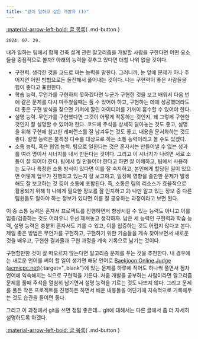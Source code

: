 ```yaml
---
title: "같이 일하고 싶은 개발자 (1)"
---
```


[:material-arrow-left-bold: 글 목록](../index.md){ .md-button }

`2024. 07. 29.`

내가 일하는 팀에서 함께 건축 설계 관련 알고리즘을 개발할 사람을 구한다면 어떤 요소들을 중점적으로 볼까? 아래의 능력을 갖추고 있다면 더할 나위 없을 것이다.

- 구현력. 생각한 것을 코드로 짜는 능력을 말한다. 그러니까, 눈 앞에 문제가 하나 주어지면 어떤 방법으로든 돌진해서 풀어내는 것이다. 나는 구현력이 좋은 사람들을 힘이 좋다고 표현한다.
- 학습 능력. 무언가를 구현하지 못하겠다면 누군가 구현한 것을 보고 배워서 다음 번에 같은 문제를 다시 마주쳤을때는 풀 수 있어야 하고, 구현하는 데에 성공했더라도 더 좋은 구현 방식을 찾으면 기저에 깔린 아이디어를 기꺼이 흡수할 수 있어야 한다.
- 설명 능력. 무언가를 구현했다면 그것이 어떻게 작동하는 것인지, 왜 그렇게 구현한 것인지 잘 설명할 수 있어야 한다. 코드에 주석을 상세히 달아놓는 것도 좋고, 설명을 위해 구현에 참고한 레퍼런스를 잘 남겨두는 것도 좋고, 내용을 문서화하는 것도 좋다. 설명 능력은 불특정 다수를 대상으로 하는 소통 능력이라고 볼 수도 있겠다.
- 소통 능력, 혹은 협업 능력. 팀으로 일한다는 것은 혼자서는 만들어낼 수 없는 성과를 여러 명이서 시너지를 내서 만든다는 것이다. 그리고 이 시너지가 나려면 서로 소통이 잘 되어야 한다. 팀에서 뭘 만들어야 한다고 하면 잘 이해하고, 팀에서 사용하는 도구나 특정한 소통 방식이 있다면 이를 잘 숙지하고, 본인에게 할당된 일이 있으면 어떻게 업무가 진행되고 있는지 잘 보고하고, 일정에 영향을 줄만한 문제가 발생해도 잘 보고하는 것 등이 소통에 포함된다. 즉, 소통은 팀의 리소스가 효율적으로 활용되기 위해 1) 나에게 필요한 정보를 잘 인지하고 2) 나만 알고 있는 정보 중 다른 팀원들도 알아야 하는 정보가 있다면 이를 잘 공유하는 과정이라고 보면 된다.

이 중 소통 능력은 혼자서 프로젝트를 진행하면서 향상시킬 수 있는 능력도 아니고 이를 입증/검증하는 것도 어려우니 우선 제쳐놓고 생각하자. 남은 세 능력인 구현력과 학습 능력, 설명 능력은 충분히 혼자서도 기를 수 있고, 이를 입증하는 것도 어렵지 않다고 본다. 제일 좋은 방법은 무언가를 구현하고, 구현하기 위한 기술들을 계속 찾아보면서 새로운 것을 배우고, 구현한 결과물과 구현 과정을 계속 기록으로 남기는 것이다.

구현할만한 것이 잘 떠오르지 않는다면 알고리즘 문제를 푸는 것을 추천한다. 내 경우에는 새로운 언어를 써야 할 일이 생기면 해당 언어로 [Baekjoon Online Judge (acmicpc.net)](https://www.acmicpc.net/){:target="_blank"}에 있는 문제를 하루에 적어도 하나씩 풀면서 점차 언어에 익숙해지는 식으로 구현력을 기른다. 처음 개발을 공부하는 사람이라면 알고리즘 문제를 풀때 주석을 열심히 남기면서 설명 능력을 기르는 것도 나쁘지 않다. 그리고 문제를 풀든 작은 프로젝트를 진행하든 하면서 배운 내용들을 어딘가에 지속적으로 기록해두는 것도 습관을 들이면 좋다.

그리고 이 과정에서 git을 쓰면 정말 좋은데... git에 대해서는 다른 글에서 좀 더 자세히 설명하도록 하겠다.

[:material-arrow-left-bold: 글 목록](../index.md){ .md-button }